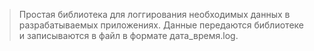 > Простая библиотека для логгирования необходимых данных в разрабатываемых приложениях.
> Данные передаются библиотеке и записываются в файл в формате дата_время.log.
